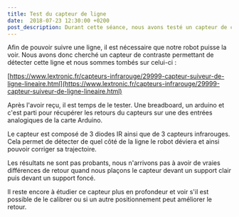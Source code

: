 ```yaml
---
title: Test du capteur de ligne
date:  2018-07-23 12:30:00 +0200
post_description: Durant cette séance, nous avons testé un capteur de contraste IR.
---
```


Afin de pouvoir suivre une ligne, il est nécessaire que notre robot puisse la voir. Nous avons donc cherché un capteur de contraste permettant de détecter cette ligne et nous sommes tombés sur celui-ci :

[https://www.lextronic.fr/capteurs-infrarouge/29999-capteur-suiveur-de-ligne-lineaire.html](https://www.lextronic.fr/capteurs-infrarouge/29999-capteur-suiveur-de-ligne-lineaire.html)

Après l'avoir reçu, il est temps de le tester. Une breadboard, un arduino et c'est parti pour récupérer les retours du capteurs sur une des entrées analogiques de la carte Arduino.

Le capteur est composé de 3 diodes IR ainsi que de 3 capteurs infrarouges. Cela permet de détecter de quel côté de la ligne le robot déviera et ainsi pouvoir corriger sa trajectoire.

Les résultats ne sont pas probants, nous n'arrivons pas à avoir de vraies différences de retour quand nous plaçons le capteur devant un support clair  puis devant un support foncé.

Il reste encore à étudier ce capteur plus en profondeur et voir s'il est possible de le calibrer ou si un autre positionnement peut améliorer le retour.